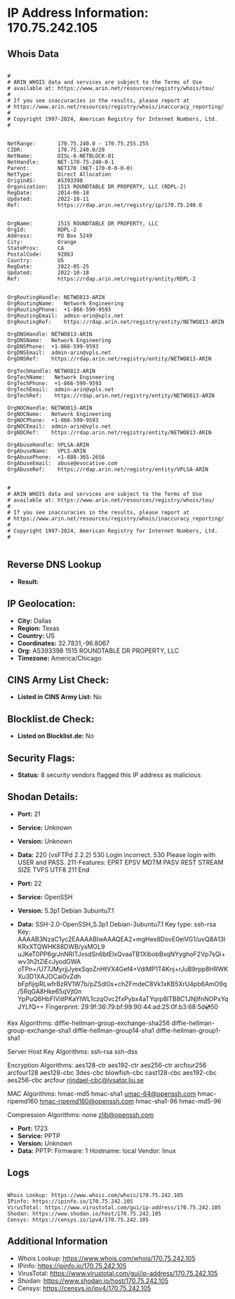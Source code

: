 # IP Address Information: 170.75.242.105

## Whois Data
```

#
# ARIN WHOIS data and services are subject to the Terms of Use
# available at: https://www.arin.net/resources/registry/whois/tou/
#
# If you see inaccuracies in the results, please report at
# https://www.arin.net/resources/registry/whois/inaccuracy_reporting/
#
# Copyright 1997-2024, American Registry for Internet Numbers, Ltd.
#


NetRange:       170.75.240.0 - 170.75.255.255
CIDR:           170.75.240.0/20
NetName:        DISL-6-NETBLOCK-01
NetHandle:      NET-170-75-240-0-1
Parent:         NET170 (NET-170-0-0-0-0)
NetType:        Direct Allocation
OriginAS:       AS393398
Organization:   1515 ROUNDTABLE DR PROPERTY, LLC (RDPL-2)
RegDate:        2014-06-18
Updated:        2022-10-11
Ref:            https://rdap.arin.net/registry/ip/170.75.240.0


OrgName:        1515 ROUNDTABLE DR PROPERTY, LLC
OrgId:          RDPL-2
Address:        PO Box 5249
City:           Orange
StateProv:      CA
PostalCode:     92863
Country:        US
RegDate:        2022-05-25
Updated:        2022-10-18
Ref:            https://rdap.arin.net/registry/entity/RDPL-2


OrgRoutingHandle: NETWO813-ARIN
OrgRoutingName:   Network Engineering
OrgRoutingPhone:  +1-866-599-9593 
OrgRoutingEmail:  admin-arin@vpls.net
OrgRoutingRef:    https://rdap.arin.net/registry/entity/NETWO813-ARIN

OrgDNSHandle: NETWO813-ARIN
OrgDNSName:   Network Engineering
OrgDNSPhone:  +1-866-599-9593 
OrgDNSEmail:  admin-arin@vpls.net
OrgDNSRef:    https://rdap.arin.net/registry/entity/NETWO813-ARIN

OrgTechHandle: NETWO813-ARIN
OrgTechName:   Network Engineering
OrgTechPhone:  +1-866-599-9593 
OrgTechEmail:  admin-arin@vpls.net
OrgTechRef:    https://rdap.arin.net/registry/entity/NETWO813-ARIN

OrgNOCHandle: NETWO813-ARIN
OrgNOCName:   Network Engineering
OrgNOCPhone:  +1-866-599-9593 
OrgNOCEmail:  admin-arin@vpls.net
OrgNOCRef:    https://rdap.arin.net/registry/entity/NETWO813-ARIN

OrgAbuseHandle: VPLSA-ARIN
OrgAbuseName:   VPLS-ARIN
OrgAbusePhone:  +1-888-365-2656 
OrgAbuseEmail:  abuse@evocative.com
OrgAbuseRef:    https://rdap.arin.net/registry/entity/VPLSA-ARIN


#
# ARIN WHOIS data and services are subject to the Terms of Use
# available at: https://www.arin.net/resources/registry/whois/tou/
#
# If you see inaccuracies in the results, please report at
# https://www.arin.net/resources/registry/whois/inaccuracy_reporting/
#
# Copyright 1997-2024, American Registry for Internet Numbers, Ltd.
#


```
## Reverse DNS Lookup
- **Result:** 

## IP Geolocation:
- **City:** Dallas
- **Region:** Texas
- **Country:** US
- **Coordinates:** 32.7831,-96.8067
- **Org:** AS393398 1515 ROUNDTABLE DR PROPERTY, LLC
- **Timezone:** America/Chicago

## CINS Army List Check:
- **Listed in CINS Army List:** 
No

## Blocklist.de Check:
- **Listed on Blocklist.de:** 
No

## Security Flags:
- **Status:** 8 security vendors flagged this IP address as malicious

## Shodan Details:
- **Port:** 21
- **Service:** Unknown
- **Version:** Unknown
- **Data:** 220 (vsFTPd 2.2.2)
530 Login incorrect.
530 Please login with USER and PASS.
211-Features:
 EPRT
 EPSV
 MDTM
 PASV
 REST STREAM
 SIZE
 TVFS
 UTF8
211 End


- **Port:** 22
- **Service:** OpenSSH
- **Version:** 5.3p1 Debian 3ubuntu7.1
- **Data:** SSH-2.0-OpenSSH_5.3p1 Debian-3ubuntu7.1
Key type: ssh-rsa
Key: AAAAB3NzaC1yc2EAAAABIwAAAQEA2+mgHex8DovE0eiVG1/uvQ8A13lKRxXTQWHK88DWB/ysMOL9
uJKeT0PP6grJnNRITJxsdSn6btElxQvaaTB1XibobBxqNYyghoF2Vp7sQi+wv3h2tZiEcJyodGWA
oTPn+/U77JMyrjjJyexSqoZnHtVX4Gef4+VdiMP1T4Knj+rJuB9rpp8HRWKXu3D1XAJOCai0vZdh
bFpfijqiRLwfrBzRV1W7b/pZSdl0s+chZFmdeC8Vk1xKB5XrU4pb6AmO9q/5RqGA8Hke65qVjt0n
YpPuQ6HbFIViitPKaYlWL1czqOvc2fxPybx4aTYqrp8lTB8C1JNjlfnNOPxYqJYLfQ==
Fingerprint: 29:9f:36:79:bf:99:90:44:ad:25:0f:b3:68:5d:cd:50

Kex Algorithms:
	diffie-hellman-group-exchange-sha256
	diffie-hellman-group-exchange-sha1
	diffie-hellman-group14-sha1
	diffie-hellman-group1-sha1

Server Host Key Algorithms:
	ssh-rsa
	ssh-dss

Encryption Algorithms:
	aes128-ctr
	aes192-ctr
	aes256-ctr
	arcfour256
	arcfour128
	aes128-cbc
	3des-cbc
	blowfish-cbc
	cast128-cbc
	aes192-cbc
	aes256-cbc
	arcfour
	rijndael-cbc@lysator.liu.se

MAC Algorithms:
	hmac-md5
	hmac-sha1
	umac-64@openssh.com
	hmac-ripemd160
	hmac-ripemd160@openssh.com
	hmac-sha1-96
	hmac-md5-96

Compression Algorithms:
	none
	zlib@openssh.com


- **Port:** 1723
- **Service:** PPTP
- **Version:** Unknown
- **Data:** PPTP:
  Firmware: 1
  Hostname: local
  Vendor: linux

## Logs
```

Whois Lookup: https://www.whois.com/whois/170.75.242.105
IPinfo: https://ipinfo.io/170.75.242.105
VirusTotal: https://www.virustotal.com/gui/ip-address/170.75.242.105
Shodan: https://www.shodan.io/host/170.75.242.105
Censys: https://censys.io/ipv4/170.75.242.105

```
## Additional Information
- Whois Lookup: https://www.whois.com/whois/170.75.242.105
- IPinfo: https://ipinfo.io/170.75.242.105
- VirusTotal: https://www.virustotal.com/gui/ip-address/170.75.242.105
- Shodan: https://www.shodan.io/host/170.75.242.105
- Censys: https://censys.io/ipv4/170.75.242.105


